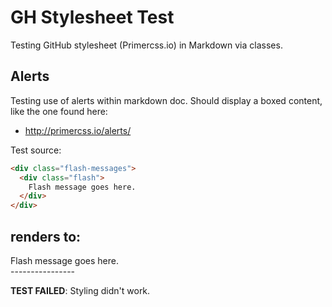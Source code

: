 # GH Stylesheet Test

Testing GitHub stylesheet (Primercss.io) in Markdown via classes.

## Alerts

Testing use of alerts within markdown doc. Should display a boxed content, like the one found here:

- http://primercss.io/alerts/

Test source:

```html
<div class="flash-messages">
  <div class="flash">
    Flash message goes here.
  </div>
</div>
```
renders to:
---------------
<div class="flash-messages">
  <div class="flash">
    Flash message goes here.
  </div>
</div>
----------------

**TEST FAILED**: Styling didn't work.
